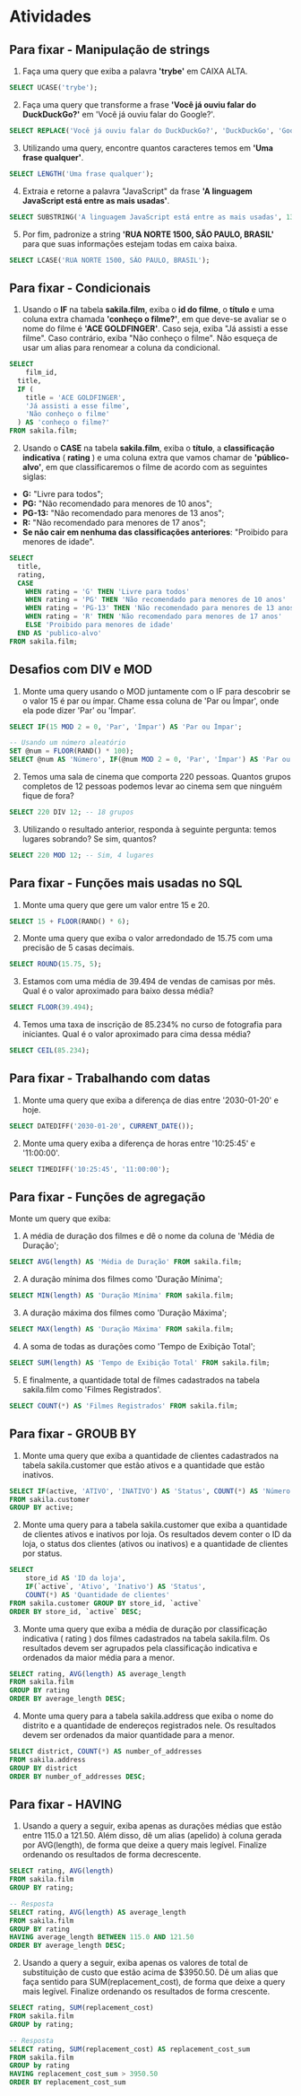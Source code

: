 # Atividades

## Para fixar - Manipulação de strings

1. Faça uma query que exiba a palavra **'trybe'** em CAIXA ALTA.

```sql
SELECT UCASE('trybe');
```

2. Faça uma query que transforme a frase **'Você já ouviu falar do DuckDuckGo?'** em 'Você já ouviu falar do Google?'.

```sql
SELECT REPLACE('Você já ouviu falar do DuckDuckGo?', 'DuckDuckGo', 'Google');
```

3. Utilizando uma query, encontre quantos caracteres temos em **'Uma frase qualquer'**.

```sql
SELECT LENGTH('Uma frase qualquer');
```

4. Extraia e retorne a palavra "JavaScript" da frase **'A linguagem JavaScript está entre as mais usadas'**.

```sql
SELECT SUBSTRING('A linguagem JavaScript está entre as mais usadas', 13, 10);
```

5. Por fim, padronize a string **'RUA NORTE 1500, SÃO PAULO, BRASIL'** para que suas informações estejam todas em caixa baixa.

```sql
SELECT LCASE('RUA NORTE 1500, SÃO PAULO, BRASIL');
```

## Para fixar - Condicionais

1. Usando o **IF** na tabela **sakila.film**, exiba o **id do filme**, o **título** e uma coluna extra chamada **'conheço o filme?'**, em que deve-se avaliar se o nome do filme é **'ACE GOLDFINGER'**. Caso seja, exiba "Já assisti a esse filme". Caso contrário, exiba "Não conheço o filme". Não esqueça de usar um alias para renomear a coluna da condicional.

```sql
SELECT
	film_id,
  title,
  IF (
    title = 'ACE GOLDFINGER',
    'Já assisti a esse filme',
    'Não conheço o filme'
  ) AS 'conheço o filme?'
FROM sakila.film;
```

2. Usando o **CASE** na tabela **sakila.film**, exiba o **título**, a **classificação indicativa** ( **rating** ) e uma coluna extra que vamos chamar de **'público-alvo'**, em que classificaremos o filme de acordo com as seguintes siglas:

* **G:** "Livre para todos";
* **PG:** "Não recomendado para menores de 10 anos";
* **PG-13:** "Não recomendado para menores de 13 anos";
* **R:** "Não recomendado para menores de 17 anos";
* **Se não cair em nenhuma das classificações anteriores**: "Proibido para menores de idade".

```sql
SELECT
  title,
  rating,
  CASE
    WHEN rating = 'G' THEN 'Livre para todos'
    WHEN rating = 'PG' THEN 'Não recomendado para menores de 10 anos'
    WHEN rating = 'PG-13' THEN 'Não recomendado para menores de 13 anos'
    WHEN rating = 'R' THEN 'Não recomendado para menores de 17 anos'
    ELSE 'Proibido para menores de idade'
  END AS 'publico-alvo'
FROM sakila.film;
```

## Desafios com DIV e MOD

1. Monte uma query usando o MOD juntamente com o IF para descobrir se o valor 15 é par ou ímpar. Chame essa coluna de 'Par ou Ímpar', onde ela pode dizer 'Par' ou 'Ímpar'.

```sql
SELECT IF(15 MOD 2 = 0, 'Par', 'Ímpar') AS 'Par ou Ímpar';

-- Usando um número aleatório
SET @num = FLOOR(RAND() * 100);
SELECT @num AS 'Número', IF(@num MOD 2 = 0, 'Par', 'Ímpar') AS 'Par ou Ímpar';
```

2. Temos uma sala de cinema que comporta 220 pessoas. Quantos grupos completos de 12 pessoas podemos levar ao cinema sem que ninguém fique de fora?

```sql
SELECT 220 DIV 12; -- 18 grupos
```

3. Utilizando o resultado anterior, responda à seguinte pergunta: temos lugares sobrando? Se sim, quantos?

```sql
SELECT 220 MOD 12; -- Sim, 4 lugares
```

## Para fixar - Funções mais usadas no SQL

1. Monte uma query que gere um valor entre 15 e 20.

```sql
SELECT 15 + FLOOR(RAND() * 6);
```

2. Monte uma query que exiba o valor arredondado de 15.75 com uma precisão de 5 casas decimais.

```sql
SELECT ROUND(15.75, 5);
```

3. Estamos com uma média de 39.494 de vendas de camisas por mês. Qual é o valor aproximado para baixo dessa média?

```sql
SELECT FLOOR(39.494);
```

4. Temos uma taxa de inscrição de 85.234% no curso de fotografia para iniciantes. Qual é o valor aproximado para cima dessa média?

```sql
SELECT CEIL(85.234);
```

## Para fixar - Trabalhando com datas

1. Monte uma query que exiba a diferença de dias entre '2030-01-20' e hoje.

```sql
SELECT DATEDIFF('2030-01-20', CURRENT_DATE());
```

2. Monte uma query exiba a diferença de horas entre '10:25:45' e '11:00:00'.

```sql
SELECT TIMEDIFF('10:25:45', '11:00:00');
```

## Para fixar - Funções de agregação

Monte um query que exiba:

1. A média de duração dos filmes e dê o nome da coluna de 'Média de Duração';

```sql
SELECT AVG(length) AS 'Média de Duração' FROM sakila.film;
```

2. A duração mínima dos filmes como 'Duração Mínima';

```sql
SELECT MIN(length) AS 'Duração Mínima' FROM sakila.film;
```

3. A duração máxima dos filmes como 'Duração Máxima';

```sql
SELECT MAX(length) AS 'Duração Máxima' FROM sakila.film;
```

4. A soma de todas as durações como 'Tempo de Exibição Total';

```sql
SELECT SUM(length) AS 'Tempo de Exibição Total' FROM sakila.film;
```

5. E finalmente, a quantidade total de filmes cadastrados na tabela sakila.film como 'Filmes Registrados'.

```sql
SELECT COUNT(*) AS 'Filmes Registrados' FROM sakila.film;
```

## Para fixar - GROUB BY

1. Monte uma query que exiba a quantidade de clientes cadastrados na tabela sakila.customer que estão ativos e a quantidade que estão inativos.

```sql
SELECT IF(active, 'ATIVO', 'INATIVO') AS 'Status', COUNT(*) AS 'Número de clientes'
FROM sakila.customer
GROUP BY active;
```

2. Monte uma query para a tabela sakila.customer que exiba a quantidade de clientes ativos e inativos por loja. Os resultados devem conter o ID da loja, o status dos clientes (ativos ou inativos) e a quantidade de clientes por status.

```sql
SELECT 
	store_id AS 'ID da loja',
	IF(`active`, 'Ativo', 'Inativo') AS 'Status',
	COUNT(*) AS 'Quantidade de clientes'
FROM sakila.customer GROUP BY store_id, `active`
ORDER BY store_id, `active` DESC;
```

3. Monte uma query que exiba a média de duração por classificação indicativa ( rating ) dos filmes cadastrados na tabela sakila.film. Os resultados devem ser agrupados pela classificação indicativa e ordenados da maior média para a menor.

```sql
SELECT rating, AVG(length) AS average_length
FROM sakila.film
GROUP BY rating
ORDER BY average_length DESC;
```

4. Monte uma query para a tabela sakila.address que exiba o nome do distrito e a quantidade de endereços registrados nele. Os resultados devem ser ordenados da maior quantidade para a menor.

```sql
SELECT district, COUNT(*) AS number_of_addresses
FROM sakila.address
GROUP BY district
ORDER BY number_of_addresses DESC;
```

## Para fixar - HAVING

1. Usando a query a seguir, exiba apenas as durações médias que estão entre 115.0 a 121.50. Além disso, dê um alias (apelido) à coluna gerada por AVG(length), de forma que deixe a query mais legível. Finalize ordenando os resultados de forma decrescente.

```sql
SELECT rating, AVG(length)
FROM sakila.film
GROUP BY rating;
```

```sql
-- Resposta
SELECT rating, AVG(length) AS average_length
FROM sakila.film
GROUP BY rating
HAVING average_length BETWEEN 115.0 AND 121.50
ORDER BY average_length DESC;
```

2. Usando a query a seguir, exiba apenas os valores de total de substituição de custo que estão acima de $3950.50. Dê um alias que faça sentido para SUM(replacement_cost), de forma que deixe a query mais legível. Finalize ordenando os resultados de forma crescente.

```sql
SELECT rating, SUM(replacement_cost)
FROM sakila.film
GROUP by rating;
```

```sql
-- Resposta
SELECT rating, SUM(replacement_cost) AS replacement_cost_sum
FROM sakila.film
GROUP by rating
HAVING replacement_cost_sum > 3950.50
ORDER BY replacement_cost_sum
```
